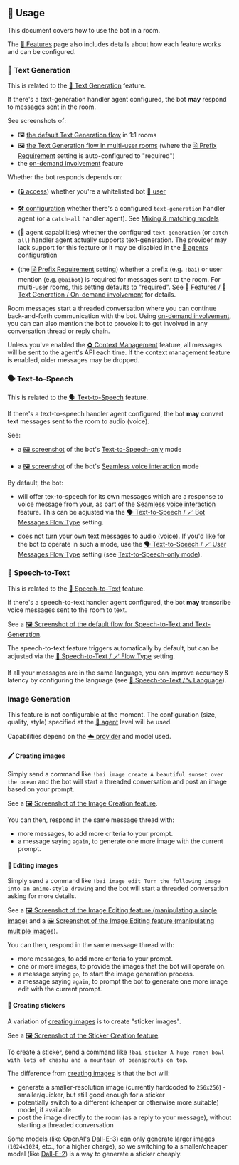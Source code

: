 ## 📖 Usage

This document covers how to use the bot in a room.

The [🌟 Features](./features.md) page also includes details about how each feature works and can be configured.


### 💬 Text Generation

This is related to the [💬 Text Generation](./features.md#-text-generation) feature.

If there's a text-generation handler agent configured, the bot **may** respond to messages sent in the room.

See screenshots of:

- 🖼️ [the default Text Generation flow](./screenshots/text-generation.webp) in 1:1 rooms
- 🖼️ [the Text Generation flow in multi-user rooms](./screenshots/text-generation-prefix-requirement.webp) (where the [🗟 Prefix Requirement](./configuration/text-generation.md#-prefix-requirement-type) setting is auto-configured to "required")
- the [on-demand involvement](./features.md#on-demand-involvement) feature

Whether the bot responds depends on:

- ([🔒 access](./access.md)) whether you're a whitelisted bot [👥 user](./access.md#-users)

- [🛠️ configuration](./configuration/README.md) whether there's a configured `text-generation` handler agent (or a `catch-all` handler agent). See [Mixing & matching models](./features.md#-mixing--matching-models)

- (🎨 agent capabilities) whether the configured `text-generation` (or `catch-all`) handler agent actually supports text-generation. The provider may lack support for this feature or it may be disabled in the [🤖 agents](./agents.md) configuration

- (the [🗟 Prefix Requirement](./configuration/text-generation.md#-prefix-requirement-type) setting) whether a prefix (e.g. `!bai`) or user mention (e.g. `@baibot`) is required for messages sent to the room. For multi-user rooms, this setting defaults to "required". See [🌟 Features / 💬 Text Generation / On-demand involvement](./features.md#on-demand-involvement) for details.

Room messages start a threaded conversation where you can continue back-and-forth communication with the bot. Using [on-demand involvement](./features.md#on-demand-involvement), you can can also mention the bot to provoke it to get involved in any conversation thread or reply chain.

Unless you've enabled the [♻️ Context Management](./features.md#️-context-management) feature, all messages will be sent to the agent's API each time. If the context management feature is enabled, older messages may be dropped.


### 🗣️ Text-to-Speech

This is related to the [🗣️ Text-to-Speech](./features.md#️-text-to-speech) feature.

If there's a text-to-speech handler agent configured, the bot **may** convert text messages sent to the room to audio (voice).

See:

- a [🖼️ screenshot](./screenshots/text-to-speech-only-mode.webp) of the bot's [Text-to-Speech-only](./features.md#text-to-speech-only-mode) mode

- a [🖼️ screenshot](./screenshots/text-to-speech-seamless-voice-interaction.webp) of the bot's [Seamless voice interaction](./features.md#seamless-voice-interaction) mode

By default, the bot:

- will offer tex-to-speech for its own messages which are a response to voice message from your, as part of the [Seamless voice interaction](./features.md#seamless-voice-interaction) feature. This can be adjusted via the [🗣️ Text-to-Speech / 🪄 Bot Messages Flow Type](./configuration/text-to-speech.md#-bot-messages-flow-type) setting.

- does not turn your own text messages to audio (voice). If you'd like for the bot to operate in such a mode, use the [🗣️ Text-to-Speech / 🪄 User Messages Flow Type](./configuration/text-to-speech.md#-user-messages-flow-type) setting (see [Text-to-Speech-only mode](./features.md#text-to-speech-only-mode)).


### 🦻 Speech-to-Text

This is related to the [🦻 Speech-to-Text](./features.md#-speech-to-text) feature.

If there's a speech-to-text handler agent configured, the bot **may** transcribe voice messages sent to the room to text.

See a [🖼️ Screenshot of the default flow for Speech-to-Text and Text-Generation](./screenshots/speech-to-text-default-flow.webp).

The speech-to-text feature triggers automatically by default, but can be adjusted via the [🦻 Speech-to-Text / 🪄 Flow Type](./features.md#-speech-to-text-flow-type) setting.

If all your messages are in the same language, you can improve accuracy & latency by configuring the language (see [🦻 Speech-to-Text / 🔤 Language](./configuration/speech-to-text.md#-language)).


### Image Generation

This feature is not configurable at the moment. The configuration (size, quality, style) specified at the [🤖 agent](./agents.md) level will be used.

Capabilities depend on the [☁️ provider](./providers.md) and model used.


#### 🖌️ Creating images

Simply send a command like `!bai image create A beautiful sunset over the ocean` and the bot will start a threaded conversation and post an image based on your prompt.

See a [🖼️ Screenshot of the Image Creation feature](./screenshots/image-creation.webp).

You can then, respond in the same message thread with:

- more messages, to add more criteria to your prompt.
- a message saying `again`, to generate one more image with the current prompt.


#### 🎨 Editing images

Simply send a command like `!bai image edit Turn the following image into an anime-style drawing` and the bot will start a threaded conversation asking for more details.

See a [🖼️ Screenshot of the Image Editing feature (manipulating a single image)](./screenshots/image-editing-single-image.webp) and a [🖼️ Screenshot of the Image Editing feature (manipulating multiple images)](./screenshots/image-editing-multiple-images.webp).

You can then, respond in the same message thread with:

- more messages, to add more criteria to your prompt.
- one or more images, to provide the images that the bot will operate on.
- a message saying `go`, to start the image generation process.
- a message saying `again`, to prompt the bot to generate one more image edit with the current prompt.


#### 🫵 Creating stickers

A variation of [creating images](#creating-images) is to create "sticker images".

See a [🖼️ Screenshot of the Sticker Creation feature](./screenshots/sticker-generation.webp).

To create a sticker, send a command like `!bai sticker A huge ramen bowl with lots of chashu and a mountain of beansprouts on top`.

The difference from [creating images](#creating-images) is that the bot will:

- generate a smaller-resolution image (currently hardcoded to `256x256`) - smaller/quicker, but still good enough for a sticker
- potentially switch to a different (cheaper or otherwise more suitable) model, if available
- post the image directly to the room (as a reply to your message), without starting a threaded conversation

Some models (like [OpenAI](./providers.md#openai)'s [Dall-E-3](https://openai.com/index/dall-e-3/)) can only generate larger images (`1024x1024`, etc., for a higher charge), so we switching to a smaller/cheaper model (like [Dall-E-2](https://openai.com/index/dall-e-2/)) is a way to generate a sticker cheaply.
